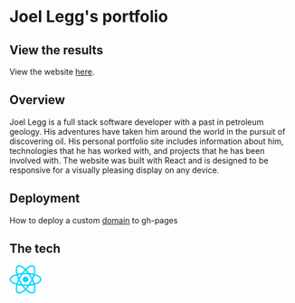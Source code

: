 # Joel Legg's portfolio

## View the results
View the website <a href="www.joellegg.com">here</a>.

## Overview

Joel Legg is a full stack software developer with a past in petroleum geology. His adventures have taken him around the world in the pursuit of discovering oil. His personal portfolio site includes information about him, technologies that he has worked with, and projects that he has been involved with. The website was built with React and is designed to be responsive for a visually pleasing display on any device.

## Deployment
How to deploy a custom <a href="https://github.com/facebookincubator/create-react-app/blob/master/packages/react-scripts/template/README.md#step-5-optionally-configure-the-domain">domain</a> to gh-pages

## The tech
<img src="img/tech/frameworks/react-logo.png" alt="React" height="50px">

